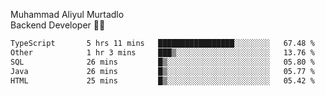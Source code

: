 Muhammad Aliyul Murtadlo
<br>
Backend Developer 👨‍💻
<br>
<!--START_SECTION:waka-->

```txt
TypeScript       5 hrs 11 mins   █████████████████░░░░░░░░   67.48 %
Other            1 hr 3 mins     ███▒░░░░░░░░░░░░░░░░░░░░░   13.76 %
SQL              26 mins         █▒░░░░░░░░░░░░░░░░░░░░░░░   05.80 %
Java             26 mins         █▒░░░░░░░░░░░░░░░░░░░░░░░   05.77 %
HTML             25 mins         █▒░░░░░░░░░░░░░░░░░░░░░░░   05.42 %
```

<!--END_SECTION:waka-->

